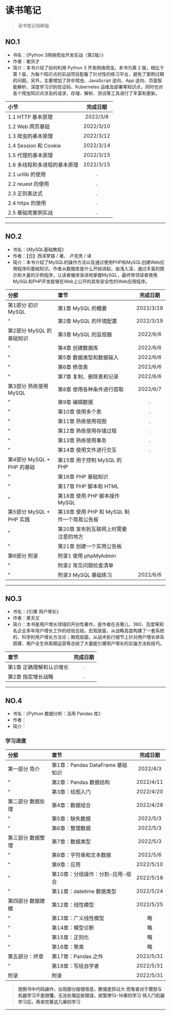 # 读书笔记

> 读书笔记纯粹版

## NO.1

- 书名：《Python 3网络爬虫开发实战（第2版）》
- 作者：崔庆才
- 简介：本书介绍了如何利用 Python 3 开发网络爬虫。本书为第 2 版，相比于第 1 版，为每个知识点的实战项目配备了针对性的练习平台，避免了案例过期的问题。另外，主要增加了异步爬虫、JavaScript 逆向、App 逆向、页面智能解析、深度学习识别验证码、Kubernetes 运维及部署等知识点，同时也对各个爬虫知识点涉及的请求、存储、解析、测试等工具进行了丰富和更新。

|小节|完成日期|
|:----|:----:|
|1.1 HTTP 基本原理|2022/3/8|
|1.2 Web 网页基础|2022/3/10|
|1.3 爬虫的基本原理|2022/3/12|
|1.4 Session 和 Cookie |2022/3/14|
|1.5 代理的基本原理|2022/3/15|
|1.6 多线程和多进程的基本原理|2022/3/15|
|2.1 urllib 的使用|.|
|2.2 reuest 的使用|.|
|2.3 正则表达式|.|
|2.4 httpx 的使用|.|
|2.5 基础爬案例实战|.|

---

## NO.2

- 书名：《MySQL基础教程》
- 作者：【日】西泽梦路 / 著、   卢克贵 / 译
- 简介：本书介绍了MySQL的操作方法以及通过使用PHP和MySQL创建Web应用程序的基础知识。作者从数据库是什么开始讲起，由浅入深，通过丰富的图示和大量的示例程序，让读者循序渐进地掌握MySQL，最终带领读者使用MySQL和PHP开发能够在Web上公开的具有安全性的Web应用程序。

|分部|章节|完成日期|
|:----|:----|:----:|
|第1部分 初识 MySQL|第1章 MySQL 的概要|2022/3/19|
|^|第2章 MySQL 的环境配置|2022/3/19|
|第2部分 MySQL 的基础知识|第3章 MySQL 的监视器|2022/6/6|
|^|第4章 创建数据库|2022/6/6|
|^|第5章 数据类型和数据输入|2022/6/6|
|^|第6章 修改表|2022/6/6|
|^|第7章 复制、删除表和记录|2022/6/6|
|第3部分 熟练使用 MySQL|第8章 使用各种条件进行提取|2022/6/7|
|^|第9章 编辑数据|.|
|^|第10章 使用多个表|.|
|^|第11章 熟练使用视图|.|
|^|第12章 熟练使用存储过程|.|
|^|第13章 熟练使用事务|.|
|^|第14章 使用文件进行交互|.|
|第4部分 MySQL + PHP 的基础|第15章 用于控制 MySQL 的 PHP||
|^|第16章 PHP 基础知识||
|^|第17章 PHP 脚本和 HTML||
|^|第18章 使用 PHP 脚本操作 MySQL||
|第5部分 MySQL + PHP 实践|第19章 使用 PHP 和 MySQL 制作一个简易公告板||
|^|第20章 发布到互联网上时需要注意的地方||
|^|第21章 创建一个实用公告板||
|第6部分 附录|附录1 使用 phpMyAdmin||
|^|附录2 常见问题检查清单||
|^|附录3 MySQL 基础练习|2022/6/6|

---

## NO.3

- 书名：《引爆 用户增长》
- 作者：黄天文
- 简介：本书是用户增长领域的开创性著作，是作者在去哪儿、360、百度等知名企业多年用户增长工作的经验总结。宏观层面，从战略高度构建了一套系统的、科学的用户增长方法论；微观层面，从战术执行细节上针对用户增长体系搭建、用户全生命周期运营等总结了大量能引爆用户增长的实操方法和技巧。

|章节|完成日期|
|:----|:----:|
|第1章 正确理解和认识增长|.|
|第2章 指定增长战略|.|

---

## NO.4

- 书名：《Python 数据分析：活用 Pandas 库》
- 作者：
- 简介：
  
### 学习进度

|分部|章节|完成日期|
|:----|:----|:----:|
|第一部分 简介|第1章：Pandas DataFrame 基础知识|2022/4/3|
|^|第2章：Pandas 数据结构|2022/4/11|
|^|第3章：绘图入门|2022/4/20|
|第二部分 数据处理|第4章：数据组合|2022/4/28|
|^|第5章：缺失数据|2022/5/3|
|^|第6章：整理数据|2022/5/3|
|第三部分 数据整理|第7章：数据类型|2022/5/3|
|^|第8章：字符串和文本数据|2022/5/6|
|^|第9章：应用|2022/5/10|
|^|第10章：分组操作：分割-应用-组合|2022/5/18|
|^|第11章：datetime 数据类型|2022/5/24|
|第四部分 数据建模|第12章：线性模型|2022/5/25|
|^|第13章：广义线性模型|略|
|^|第14章：模型诊断|略|
|^|第15章：正则化|略|
|^|第16章：聚类|略|
|第五部分：终章|第17章：Pandas 之外|2022/5/31|
|^|第18章：写给自学者|2022/5/31|
|附录|附录|2022/5/31|

> **按照书中代码操作，出现部分报错信息，数值差异过大**
> **而笔者对于模型与机器学习不是很懂，无法处理这些错误，故暂停13-16章的学习**
> **待入门机器学习后，再来完善这几章的学习**

---
